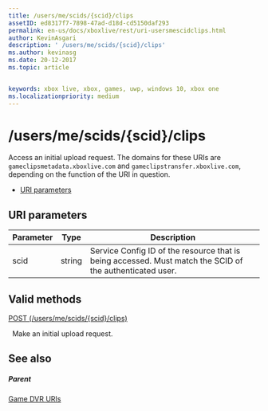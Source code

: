 ```yaml
---
title: /users/me/scids/{scid}/clips
assetID: ed8317f7-7898-47ad-d18d-cd5150daf293
permalink: en-us/docs/xboxlive/rest/uri-usersmescidclips.html
author: KevinAsgari
description: ' /users/me/scids/{scid}/clips'
ms.author: kevinasg
ms.date: 20-12-2017
ms.topic: article


keywords: xbox live, xbox, games, uwp, windows 10, xbox one
ms.localizationpriority: medium
---
```



# /users/me/scids/{scid}/clips
Access an initial upload request. 
The domains for these URIs are `gameclipsmetadata.xboxlive.com` and `gameclipstransfer.xboxlive.com`, depending on the function of the URI in question.
 
  * [URI parameters](#ID4EX)
 
<a id="ID4EX"></a>

 
## URI parameters
 
| Parameter| Type| Description| 
| --- | --- | --- | 
| scid| string| Service Config ID of the resource that is being accessed. Must match the SCID of the authenticated user.| 
  
<a id="ID4ETB"></a>

 
## Valid methods

[POST (/users/me/scids/{scid}/clips)](uri-usersmescidclipspost.md)

&nbsp;&nbsp;Make an initial upload request.
 
<a id="ID4E4B"></a>

 
## See also
 
<a id="ID4E6B"></a>

 
##### Parent 

[Game DVR URIs](atoc-reference-dvr.md)

   
